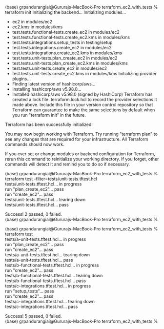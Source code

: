 (base) grpandurangiai@Gururajs-MacBook-Pro terraform_ec2_with_tests % terraform init
Initializing the backend...
Initializing modules...
- ec2 in modules/ec2
- ec2.kms in modules/kms
- test.tests.functional-tests.create_ec2 in modules/ec2
- test.tests.functional-tests.create_ec2.kms in modules/kms
- test.tests.integrations.setup_tests in testing/setup
- test.tests.integrations.create_ec2 in modules/ec2
- test.tests.integrations.create_ec2.kms in modules/kms
- test.tests.unit-tests.plan_create_ec2 in modules/ec2
- test.tests.unit-tests.plan_create_ec2.kms in modules/kms
- test.tests.unit-tests.create_ec2 in modules/ec2
- test.tests.unit-tests.create_ec2.kms in modules/kms
Initializing provider plugins...
- Finding latest version of hashicorp/aws...
- Installing hashicorp/aws v5.98.0...
- Installed hashicorp/aws v5.98.0 (signed by HashiCorp)
Terraform has created a lock file .terraform.lock.hcl to record the provider
selections it made above. Include this file in your version control repository
so that Terraform can guarantee to make the same selections by default when
you run "terraform init" in the future.

Terraform has been successfully initialized!

You may now begin working with Terraform. Try running "terraform plan" to see
any changes that are required for your infrastructure. All Terraform commands
should now work.

If you ever set or change modules or backend configuration for Terraform,
rerun this command to reinitialize your working directory. If you forget, other
commands will detect it and remind you to do so if necessary.


(base) grpandurangiai@Gururajs-MacBook-Pro terraform_ec2_with_tests % terraform test -filter=tests/unit-tests.tftest.hcl<br />
tests/unit-tests.tftest.hcl... in progress<br />
  run "plan_create_ec2"... pass<br />
  run "create_ec2"... pass<br />
tests/unit-tests.tftest.hcl... tearing down<br />
tests/unit-tests.tftest.hcl... pass<br />

Success! 2 passed, 0 failed.<br />
(base) grpandurangiai@Gururajs-MacBook-Pro terraform_ec2_with_tests % <br />

(base) grpandurangiai@Gururajs-MacBook-Pro terraform_ec2_with_tests % terraform test                                        
tests/a-unit-tests.tftest.hcl... in progress<br />
  run "plan_create_ec2"... pass<br />
  run "create_ec2"... pass<br />
tests/a-unit-tests.tftest.hcl... tearing down<br />
tests/a-unit-tests.tftest.hcl... pass<br />
tests/b-functional-tests.tftest.hcl... in progress<br />
  run "create_ec2"... pass<br />
tests/b-functional-tests.tftest.hcl... tearing down<br />
tests/b-functional-tests.tftest.hcl... pass<br />
tests/c-integrations.tftest.hcl... in progress<br />
  run "setup_tests"... pass<br />
  run "create_ec2"... pass<br />
tests/c-integrations.tftest.hcl... tearing down<br />
tests/c-integrations.tftest.hcl... pass<br />

Success! 5 passed, 0 failed.<br />
(base) grpandurangiai@Gururajs-MacBook-Pro terraform_ec2_with_tests % <br />
